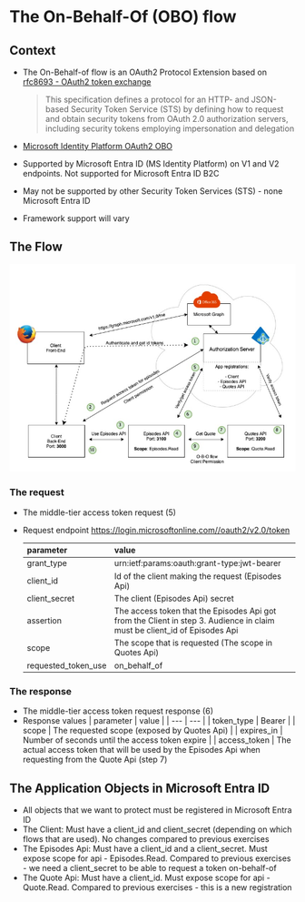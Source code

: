 # The On-Behalf-Of (OBO) flow

## Context

* The On-Behalf-of flow is an OAuth2 Protocol Extension based on [rfc8693 - OAuth2 token exchange](https://datatracker.ietf.org/doc/rfc8693/)

  > This specification defines a protocol for an HTTP- and JSON-based
   Security Token Service (STS) by defining how to request and obtain
   security tokens from OAuth 2.0 authorization servers, including
   security tokens employing impersonation and delegation
* [Microsoft Identity Platform OAuth2 OBO](https://docs.microsoft.com/en-us/azure/active-directory/develop/v2-oauth2-on-behalf-of-flow)
* Supported by Microsoft Entra ID (MS Identity Platform) on V1 and V2 endpoints. Not supported for Microsoft Entra ID B2C
* May not be supported by other Security Token Services (STS) - none Microsoft Entra ID
* Framework support will vary

## The Flow

![The Scenario](../../docs/content/images/o-b-o-scenario.jpg)

### The request

* The middle-tier access token request (5)
* Request endpoint https://login.microsoftonline.com//oauth2/v2.0/token 

  | parameter | value |
  | --- | --- | 
  | grant_type | urn:ietf:params:oauth:grant-type:jwt-bearer |
  | client_id | Id of the client making the request (Episodes Api) |
  | client_secret | The client (Episodes Api) secret |
  | assertion | The access token that the Episodes Api got from the Client in step 3. Audience in claim must be client_id of Episodes Api |
  | scope | The scope that is requested (The scope in Quotes Api) |
  | requested_token_use | on_behalf_of |

### The response

* The middle-tier access token request response (6) 
* Response values 
  | parameter | value |
  | --- | --- | 
  | token_type | Bearer |
  | scope | The requested scope (exposed by Quotes Api) |
  | expires_in | Number of seconds until the access token expire |
  | access_token | The actual access token that will be used by the Episodes Api when requesting from the Quote Api (step 7) 

## The Application Objects in Microsoft Entra ID

* All objects that we want to protect must be registered in Microsoft Entra ID
* The Client:  Must have a client_id and client_secret (depending on which flows that are used). No changes compared to previous exercises 
* The Episodes Api: Must have a client_id and a client_secret. Must expose scope for api - Episodes.Read. Compared to previous exercises - we need a client_secret to be able to request a token on-behalf-of 
* The Quote Api: Must have a client_id. Must expose scope for api - Quote.Read. Compared to previous exercises - this is a new registration
